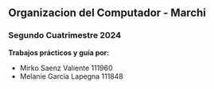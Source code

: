 ## Organizacion del Computador - Marchi

### Segundo Cuatrimestre 2024

**Trabajos prácticos y guía por:**
- Mirko Saenz Valiente 111960
- Melanie Garcia Lapegna 111848
